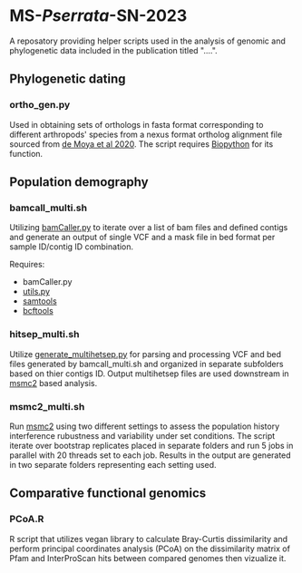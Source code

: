 # **MS-***Pserrata***-SN-2023**
A reposatory providing helper scripts used in the analysis of genomic and phylogenetic data included in the publication titled "....".

## **Phylogenetic dating**
### **ortho_gen.py**
Used in obtaining sets of orthologs in fasta format corresponding to different arthropods' species from a nexus format ortholog alignment file sourced from [de Moya et al 2020](https://academic.oup.com/sysbio/article/70/4/719/5912026). The script requires [Biopython](https://biopython.org/) for its function. 

## **Population demography**
### **bamcall_multi.sh**
Utilizing [bamCaller.py](https://github.com/stschiff/msmc-tools) to iterate over a list of bam files and defined contigs and generate an output of single VCF and a mask file in bed format per sample ID/contig ID combination.

Requires:
- bamCaller.py
- [utils.py](https://github.com/stschiff/msmc-tools)
- [samtools](http://www.htslib.org/download/)
- [bcftools](http://www.htslib.org/download/)

### **hitsep_multi.sh**
Utilize [generate_multihetsep.py](https://github.com/stschiff/msmc-tools) for parsing and processing VCF and bed files generated by bamcall_multi.sh and organized in separate subfolders based on thier contigs ID. Output multihetsep files are used downstream in [msmc2](https://github.com/stschiff/msmc2) based analysis. 

### **msmc2_multi.sh**
Run [msmc2](https://github.com/stschiff/msmc2) using two different settings to assess the population history interference rubustness and variability under set conditions. The script iterate over bootstrap replicates placed in separate folders and run 5 jobs in parallel with 20 threads set to each job. Results in the output are generated in two separate folders representing each setting used. 

## **Comparative functional genomics**
### **PCoA.R**
R script that utilizes vegan library to calculate Bray-Curtis dissimilarity and perform principal coordinates analysis (PCoA) on the dissimilarity matrix of Pfam and InterProScan hits between compared genomes then vizualize it. 




